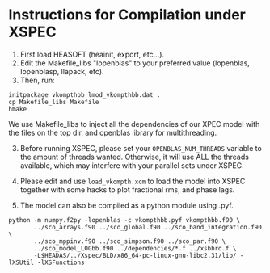 # Instructions for Compilation under XSPEC

1) First load HEASOFT (heainit, export, etc...).
2) Edit the Makefile_libs "lopenblas" to your preferred value
   (lopenblas, lopenblasp, llapack, etc).
3) Then, run:

```
initpackage vkompthbb lmod_vkompthbb.dat .
cp Makefile_libs Makefile
hmake
```

We use Makefile_libs to inject all the dependencies of our
XPEC model with the files on the top dir, and openblas
library for multithreading.

3) Before running XSPEC, please set your `OPENBLAS_NUM_THREADS`
variable to the amount of threads wanted. Otherwise, it will
use ALL the threads available, which may interfere with your
parallel sets under XSPEC.

4) Please edit and use `load_vkompth.xcm` to load the model into XSPEC together with some hacks to plot fractional rms, and phase lags.

5) The model can also be compiled as a python module using .pyf.

```
python -m numpy.f2py -lopenblas -c vkompthbb.pyf vkompthbb.f90 \
       ../sco_arrays.f90 ../sco_global.f90 ../sco_band_integration.f90 \
       ../sco_mppinv.f90 ../sco_simpson.f90 ../sco_par.f90 \
       ../sco_model_LOGbb.f90 ../dependencies/*.f ../xsbbrd.f \
       -L$HEADAS/../Xspec/BLD/x86_64-pc-linux-gnu-libc2.31/lib/ -lXSUtil -lXSFunctions
```
